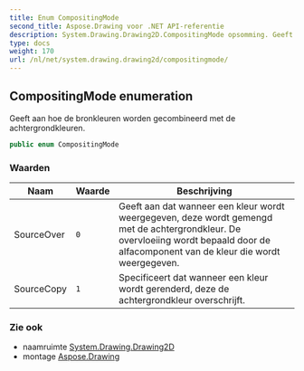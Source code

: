 ```yaml
---
title: Enum CompositingMode
second_title: Aspose.Drawing voor .NET API-referentie
description: System.Drawing.Drawing2D.CompositingMode opsomming. Geeft aan hoe de bronkleuren worden gecombineerd met de achtergrondkleuren.
type: docs
weight: 170
url: /nl/net/system.drawing.drawing2d/compositingmode/
---
```

## CompositingMode enumeration

Geeft aan hoe de bronkleuren worden gecombineerd met de achtergrondkleuren.

```csharp
public enum CompositingMode
```

### Waarden

| Naam | Waarde | Beschrijving |
| --- | --- | --- |
| SourceOver | `0` | Geeft aan dat wanneer een kleur wordt weergegeven, deze wordt gemengd met de achtergrondkleur. De overvloeiing wordt bepaald door de alfacomponent van de kleur die wordt weergegeven. |
| SourceCopy | `1` | Specificeert dat wanneer een kleur wordt gerenderd, deze de achtergrondkleur overschrijft. |

### Zie ook

* naamruimte [System.Drawing.Drawing2D](../../system.drawing.drawing2d/)
* montage [Aspose.Drawing](../../)


